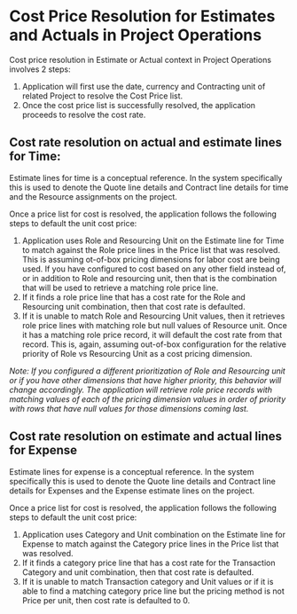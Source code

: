 # Cost Price Resolution for Estimates and Actuals in Project Operations

Cost price resolution in Estimate or Actual context in Project Operations involves 2 steps:

1. Application will first use the date, currency and Contracting unit of related Project to resolve the Cost Price list.
2. Once the cost price list is successfully resolved, the application proceeds to resolve the cost rate.

## Cost rate resolution on actual and estimate lines for Time:

Estimate lines for time is a conceptual reference. In the system specifically this is used to denote the Quote line details and Contract line details for time and the Resource assignments on the project.

Once a price list for cost is resolved, the application follows the following steps to default the unit cost price:

1. Application uses Role and Resourcing Unit on the Estimate line for Time to match against the Role price lines in the Price list that was resolved. This is assuming ot-of-box pricing dimensions for labor cost are being used. If you have configured to cost based on any other field instead of, or in addition to Role and resourcing unit, then that is the combination that will be used to retrieve a matching role price line.
2. If it finds a role price line that has a cost rate for the Role and Resourcing unit combination, then that cost rate is defaulted.
3. If it is unable to match Role and Resourcing Unit values, then it retrieves role price lines with matching role but null values of Resource unit. Once it has a matching role price record, it will default the cost rate from that record. This is, again, assuming out-of-box configuration for the relative priority of Role vs Resourcing Unit as a cost pricing dimension.

_Note: If you configured a different prioritization of Role and Resourcing unit or if you have other dimensions that have higher priority, this behavior will change accordingly. The application will retrieve role price records with matching values of each of the pricing dimension values in order of priority with rows that have null values for those dimensions coming last._

## Cost rate resolution on estimate and actual lines for Expense

Estimate lines for expense is a conceptual reference. In the system specifically this is used to denote the Quote line details and Contract line details for Expenses and the Expense estimate lines on the project.

Once a price list for cost is resolved, the application follows the following steps to default the unit cost price:

1. Application uses Category and Unit combination on the Estimate line for Expense to match against the Category price lines in the Price list that was resolved.
2. If it finds a category price line that has a cost rate for the Transaction Category and unit combination, then that cost rate is defaulted.
3. If it is unable to match Transaction category and Unit values or if it is able to find a matching category price line but the pricing method is not Price per unit, then cost rate is defaulted to 0.
